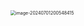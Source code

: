 <img src="C:\Users\23828\AppData\Roaming\Typora\typora-user-images\image-20240701200548415.png" alt="image-20240701200548415" style="zoom:50%;" />
